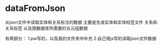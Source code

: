 # dataFromJson
从json文件中读取实体和关系标注的数据
主要是生成实体和实体标签文件  关系和关系标签  以及图数据库所需要的五元组数据

有两部分：
1.pw写的，以及我的文件夹中补充
2.自己用js写的读取json文件数据
